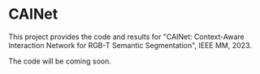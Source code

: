 # CAINet
This project provides the code and results for "CAINet: Context-Aware Interaction Network for RGB-T Semantic Segmentation", IEEE MM, 2023.

The code will be coming soon.
